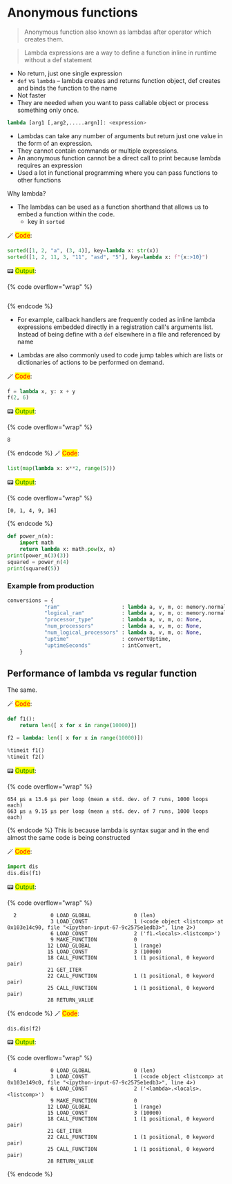 # Anonymous functions

> Anonymous function also known as lambdas after operator which creates them.

> Lambda expressions are a way to define a function inline in runtime without a def statement

* No return, just one single expression
* ```def``` vs ```lambda``` – lambda creates and returns function object, def creates and binds the function to the name
* Not faster
* They are needed when you want to pass callable object or process something only once.

```python
lambda [arg1 [,arg2,.....argn]]: <expression>
```

* Lambdas can take any number of arguments but return just one value in the form of an expression. 
* They cannot contain commands or multiple expressions. 
* An anonymous function cannot be a direct call to print because lambda requires an expression 
* Used a lot in functional programming where you can pass functions to other functions

Why lambda?

* The lambdas can be used as a function shorthand that allows us to embed a function within the code. 
    * key in `sorted`
    
🪄 <mark style="color:red;">Code</mark>:

```python
sorted([1, 2, "a", (3, 4)], key=lambda x: str(x))
sorted([1, 2, 11, 3, "11", "asd", "5"], key=lambda x: f"{x:>10}")
```
📟 <mark style="color:green;">Output</mark>:

{% code overflow="wrap" %}
```

```
{% endcode %}
* For example, callback handlers are frequently coded as inline lambda expressions embedded directly in a registration call's arguments list. Instead of being define with a `def` elsewhere in a file and referenced by name
    
* Lambdas are also commonly used to code jump tables which are lists or dictionaries of actions to be performed on demand.


🪄 <mark style="color:red;">Code</mark>:

```python
f = lambda x, y: x + y 
f(2, 6)
```




📟 <mark style="color:green;">Output</mark>:

{% code overflow="wrap" %}
```
8
```
{% endcode %}
🪄 <mark style="color:red;">Code</mark>:

```python
list(map(lambda x: x**2, range(5)))
```




📟 <mark style="color:green;">Output</mark>:

{% code overflow="wrap" %}
```
[0, 1, 4, 9, 16]
```
{% endcode %}
```python
def power_n(n): 
    import math 
    return lambda x: math.pow(x, n) 
print(power_n(3)(3))
squared = power_n(4)
print(squared(5))
```

### Example from production

```python
conversions = {
            "ram"                    : lambda a, v, m, o: memory.normalizeRam(v),
            "logical_ram"            : lambda a, v, m, o: memory.normalizeRam(v),
            "processor_type"         : lambda a, v, m, o: None,
            "num_processors"         : lambda a, v, m, o: None,
            "num_logical_processors" : lambda a, v, m, o: None,
            "uptime"                 : convertUptime,
            "uptimeSeconds"          : intConvert,
    }
```

## Performance of lambda vs regular function

The same.


🪄 <mark style="color:red;">Code</mark>:

```python
def f1():
    return len([ x for x in range(10000)])

f2 = lambda: len([ x for x in range(10000)])

%timeit f1()
%timeit f2()
```

📟 <mark style="color:green;">Output</mark>:

{% code overflow="wrap" %}
```
654 µs ± 13.6 µs per loop (mean ± std. dev. of 7 runs, 1000 loops each)
663 µs ± 9.15 µs per loop (mean ± std. dev. of 7 runs, 1000 loops each)
```
{% endcode %}
This is because lambda is syntax sugar and in the end almost the same code is being constructed


🪄 <mark style="color:red;">Code</mark>:

```python
import dis
dis.dis(f1)
```

📟 <mark style="color:green;">Output</mark>:

{% code overflow="wrap" %}
```
  2           0 LOAD_GLOBAL              0 (len)
              3 LOAD_CONST               1 (<code object <listcomp> at 0x103e14c90, file "<ipython-input-67-9c2575e1edb3>", line 2>)
              6 LOAD_CONST               2 ('f1.<locals>.<listcomp>')
              9 MAKE_FUNCTION            0
             12 LOAD_GLOBAL              1 (range)
             15 LOAD_CONST               3 (10000)
             18 CALL_FUNCTION            1 (1 positional, 0 keyword pair)
             21 GET_ITER
             22 CALL_FUNCTION            1 (1 positional, 0 keyword pair)
             25 CALL_FUNCTION            1 (1 positional, 0 keyword pair)
             28 RETURN_VALUE
```
{% endcode %}
🪄 <mark style="color:red;">Code</mark>:

```python
dis.dis(f2)
```

📟 <mark style="color:green;">Output</mark>:

{% code overflow="wrap" %}
```
  4           0 LOAD_GLOBAL              0 (len)
              3 LOAD_CONST               1 (<code object <listcomp> at 0x103e149c0, file "<ipython-input-67-9c2575e1edb3>", line 4>)
              6 LOAD_CONST               2 ('<lambda>.<locals>.<listcomp>')
              9 MAKE_FUNCTION            0
             12 LOAD_GLOBAL              1 (range)
             15 LOAD_CONST               3 (10000)
             18 CALL_FUNCTION            1 (1 positional, 0 keyword pair)
             21 GET_ITER
             22 CALL_FUNCTION            1 (1 positional, 0 keyword pair)
             25 CALL_FUNCTION            1 (1 positional, 0 keyword pair)
             28 RETURN_VALUE
```
{% endcode %}
